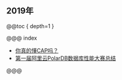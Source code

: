 2019年
---
@@toc { depth=1 }

@@@ index

* [你真的懂CAP吗？](cap.md) 
* [第一届阿里云PolarDB数据库性能大赛总结](polarDB.md) 

@@@

